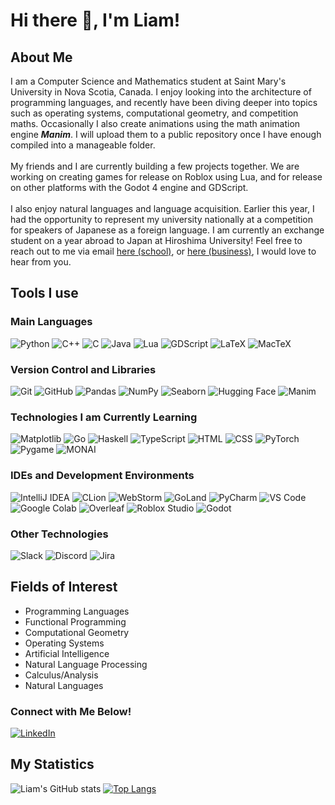 # Hi there 👋, I'm Liam!

## About Me
I am a Computer Science and Mathematics student at Saint Mary's University in Nova Scotia, Canada. I enjoy looking into the architecture of programming languages, and recently have been diving deeper into topics such as operating systems, computational geometry, and competition maths. Occasionally I also create animations using the math animation engine ***Manim***. I will upload them to a public repository once I have enough compiled into a manageable folder.
<br /><br />
My friends and I are currently building a few projects together. We are working on creating games for release on Roblox using Lua, and for release on other platforms with the Godot 4 engine and GDScript. 
<br /><br />
I also enjoy natural languages and language acquisition. Earlier this year, I had the opportunity to represent my university nationally at a competition for speakers of Japanese as a foreign language. I am currently an exchange student on a year abroad to Japan at Hiroshima University! Feel free to reach out to me via email [here (school)](liam.jay@smu.ca), or [here (business)](liamslj13@gmail.com), I would love to hear from you.
## Tools I use
### Main Languages
![Python](https://img.shields.io/badge/Python-3776AB?style=for-the-badge&logo=python&logoColor=white)
![C++](https://img.shields.io/badge/C++-00599C?style=for-the-badge&logo=c%2B%2B&logoColor=white)
![C](https://img.shields.io/badge/C-A8B9CC?style=for-the-badge&logo=c&logoColor=black)
![Java](https://img.shields.io/badge/Java-%23F7B731?style=for-the-badge&logo=java&logoColor=white)
![Lua](https://img.shields.io/badge/Lua-2C2D72?style=for-the-badge&logo=lua&logoColor=white)
![GDScript](https://img.shields.io/badge/GDScript-3A56A4?style=for-the-badge&logo=godot&logoColor=white)
![LaTeX](https://img.shields.io/badge/LaTeX-008080?style=for-the-badge&logo=latex&logoColor=white)
![MacTeX](https://img.shields.io/badge/MacTeX-0078D7?style=for-the-badge&logo=apple&logoColor=white)
### Version Control and Libraries
![Git](https://img.shields.io/badge/Git-F05032?style=for-the-badge&logo=git&logoColor=white)
![GitHub](https://img.shields.io/badge/GitHub-181717?style=for-the-badge&logo=github&logoColor=white)
![Pandas](https://img.shields.io/badge/Pandas-150458?style=for-the-badge&logo=pandas&logoColor=white)
![NumPy](https://img.shields.io/badge/NumPy-013243?style=for-the-badge&logo=numpy&logoColor=white)
![Seaborn](https://img.shields.io/badge/Seaborn-0769AD?style=for-the-badge&logo=python&logoColor=white)
![Hugging Face](https://img.shields.io/badge/HuggingFace-FFD300?style=for-the-badge&logo=huggingface&logoColor=black)
![Manim](https://img.shields.io/badge/Manim-FFB13B?style=for-the-badge&logo=manim&logoColor=white)
### Technologies I am Currently Learning
![Matplotlib](https://img.shields.io/badge/Matplotlib-11557C?style=for-the-badge&logo=python&logoColor=white)
![Go](https://img.shields.io/badge/Go-00ADD8?style=for-the-badge&logo=go&logoColor=white)
![Haskell](https://img.shields.io/badge/Haskell-5D4F85?style=for-the-badge&logo=haskell&logoColor=white)
![TypeScript](https://img.shields.io/badge/TypeScript-3178C6?style=for-the-badge&logo=typescript&logoColor=white)
![HTML](https://img.shields.io/badge/HTML-%23E34F26?style=for-the-badge&logo=html5&logoColor=white)
![CSS](https://img.shields.io/badge/CSS-%231572B6?style=for-the-badge&logo=css3&logoColor=white)
![PyTorch](https://img.shields.io/badge/PyTorch-EE4C2C?style=for-the-badge&logo=pytorch&logoColor=white)
![Pygame](https://img.shields.io/badge/Pygame-00C7B7?style=for-the-badge&logo=python&logoColor=white)
![MONAI](https://img.shields.io/badge/MONAI-0093D5?style=for-the-badge&logo=monai&logoColor=white)
### IDEs and Development Environments
![IntelliJ IDEA](https://img.shields.io/badge/IntelliJ_IDEA-1E1E1E?style=for-the-badge&logo=intellijidea&logoColor=F37328&labelColor=323232)
![CLion](https://img.shields.io/badge/CLion-1E1E1E?style=for-the-badge&logo=clion&logoColor=50A7F0&labelColor=323232)
![WebStorm](https://img.shields.io/badge/WebStorm-1E1E1E?style=for-the-badge&logo=webstorm&logoColor=52E2FF&labelColor=323232)
![GoLand](https://img.shields.io/badge/GoLand-1E1E1E?style=for-the-badge&logo=goland&logoColor=00C4CC&labelColor=323232)
![PyCharm](https://img.shields.io/badge/PyCharm-1E1E1E?style=for-the-badge&logo=pycharm&logoColor=96E072&labelColor=323232)
![VS Code](https://img.shields.io/badge/VS_Code-1E1E1E?style=for-the-badge&logo=visualstudiocode&logoColor=007ACC&labelColor=323232)
![Google Colab](https://img.shields.io/badge/Google_Colab-1E1E1E?style=for-the-badge&logo=googlecolab&logoColor=F9AB00&labelColor=323232)
![Overleaf](https://img.shields.io/badge/Overleaf-1E1E1E?style=for-the-badge&logo=overleaf&logoColor=47A141&labelColor=323232)
![Roblox Studio](https://img.shields.io/badge/Roblox_Studio-1E1E1E?style=for-the-badge&logo=roblox&logoColor=FFFFFF&labelColor=323232)
![Godot](https://img.shields.io/badge/Godot-1E1E1E?style=for-the-badge&logo=godotengine&logoColor=478CBF&labelColor=323232)
### Other Technologies
![Slack](https://img.shields.io/badge/Slack-4A154B?style=for-the-badge&logo=slack&logoColor=white)
![Discord](https://img.shields.io/badge/Discord-5865F2?style=for-the-badge&logo=discord&logoColor=white)
![Jira](https://img.shields.io/badge/Jira-0052CC?style=for-the-badge&logo=jira&logoColor=white)



## Fields of Interest
- Programming Languages
- Functional Programming
- Computational Geometry
- Operating Systems
- Artificial Intelligence
- Natural Language Processing
- Calculus/Analysis
- Natural Languages

### Connect with Me Below!
[![LinkedIn](https://img.shields.io/badge/LinkedIn-%230077B5.svg?&style=for-the-badge&logo=linkedin&logoColor=white)](https://www.linkedin.com/in/liam-jay-118838286/)


## My Statistics
![Liam's GitHub stats](https://github-readme-stats.vercel.app/api?username=liamslj13&show_icons=true&theme=rose)
[![Top Langs](https://github-readme-stats.vercel.app/api/top-langs/?username=liamslj13)](https://github.com/liamslj13/github-readme-stats)
